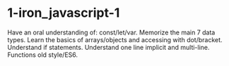# 1-iron_javascript-1
Have an oral understanding of: const/let/var. Memorize the main 7 data types.
Learn the basics of arrays/objects and accessing with dot/bracket. 
Understand if statements. Understand one line implicit and multi-line. 
Functions old style/ES6. 
